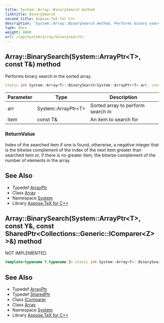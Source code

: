 ```yaml
---
title: System::Array::BinarySearch method
linktitle: BinarySearch
second_title: Aspose.TeX for C++
description: 'System::Array::BinarySearch method. Performs binary search in the sorted array in C++.'
type: docs
weight: 4600
url: /cpp/system/array/binarysearch/
---
```

## Array::BinarySearch(System::ArrayPtr\<T\>, const T\&) method


Performs binary search in the sorted array.

```cpp
static int System::Array<T>::BinarySearch(System::ArrayPtr<T> arr, const T &item)
```


| Parameter | Type | Description |
| --- | --- | --- |
| arr | System::ArrayPtr\<T\> | Sorted array to perform search in |
| item | const T\& | An item to search for |

### ReturnValue

Index of the searched item if one is found, otherwise, a negative integer that is the bitwise complement of the index of the next item greater than searched item or, if there is no greater item, the bitwise complement of the number of elements in the array.

## See Also

* Typedef [ArrayPtr](../../arrayptr/)
* Class [Array](../)
* Namespace [System](../../)
* Library [Aspose.TeX for C++](../../../)
## Array::BinarySearch(System::ArrayPtr\<T\>, const Y\&, const SharedPtr\<Collections::Generic::IComparer\<Z\>\>\&) method


NOT IMPLEMENTED.

```cpp
template<typename Y,typename Z> static int System::Array<T>::BinarySearch(System::ArrayPtr<T> arr, const Y &item, const SharedPtr<Collections::Generic::IComparer<Z>> &comparer)
```


## See Also

* Typedef [ArrayPtr](../../arrayptr/)
* Typedef [SharedPtr](../../sharedptr/)
* Class [IComparer](../../../system.collections.generic/icomparer/)
* Class [Array](../)
* Namespace [System](../../)
* Library [Aspose.TeX for C++](../../../)
